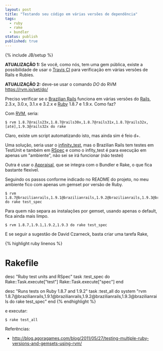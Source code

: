 ```yaml
---
layout: post
title: "Testando seu código em várias versões de dependência"
tags:
  - ruby
  - rake
  - bundler
status: publish
published: true
---
```

{% include JB/setup %}

**ATUALIZAÇÃO 1:** Se você, como nós, tem uma gem pública, existe a possibilidade de usar o [Travis CI](http://travis-ci.org/tapajos/brazilian-rails) para verificação em várias versões de Rails e Rubies.

**ATUALIZAÇÃO 2:** deve-se usar o comando *DO* do RVM <https://rvm.io/set/do/>

Preciso verificar se o [Brazilian Rails](https://github.com/tapajos/brazilian-rails/) funciona em várias versões do [Rails](https://github.com/rails/rails/), 2.3.x, 3.0.x, 3.1.x e 3.2.x e [Ruby](http://ruby-lang.org/) 1.8.7 e 1.9.x. Como faz?

Com [RVM](https://rvm.io/), seria:

    $ rvm 1.8.7@rails23x,1.8.7@rails30x,1.8.7@rails31x,1.8.7@rails32x,[até],1.9.3@rails32x do rake

Claro, existe um script automatizando isto, mas ainda sim é feio d+.

Uma solução, seria usar o [infinity\_test](https://github.com/tomas-stefano/infinity_test), mas o Brazilian Rails tem testes em TestUnit e também em [RSpec](http://github.com/rspec/rspec) e como o infity\_test é para execução em apenas um "ambiente", não sei se irá funcionar (não testei)

Outra é usar o [Appraisal](https://github.com/thoughtbot/appraisal), que se integra com o Bundler e Rake, o que fica bastante flexível.

Seguindo os passos conforme indicado no README do projeto, no meu ambiente fico com apenas um gemset por versão de Ruby.

    $ rvm 1.8.7@brazilianrails,1.9.1@brazilianrails,1.9.2@brazilianrails,1.9.3@brazilianrails do rake test_spec

Para quem não separa as instalações por gemset, usando apenas o default, fica ainda mais limpo.

    $ rvm 1.8.7,1.9.1,1.9.2,1.9.3 do rake test_spec

E se seguir a sugestão de David Czarneck, basta criar uma tarefa Rake,

{% highlight ruby linenos %}
# Rakefile
desc "Ruby test units and RSpec"
task :test_spec do
  Rake::Task.execute["test"]
  Rake::Task.execute["spec"]
end

desc "Runs tests on Ruby 1.8.7 and 1.9.2"
task :test_all do
  system "rvm 1.8.7@brazilianrails,1.9.1@brazilianrails,1.9.2@brazilianrails,1.9.3@brazilianrails do rake test_spec"
end
{% endhighlight %}

e executar:

    $ rake test_all

Referências:

* <http://blog.agoragames.com/blog/2011/05/27/testing-multiple-ruby-versions-and-gemsets-using-rvm/>
